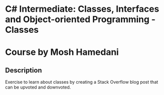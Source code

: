 # C# Intermediate: Classes, Interfaces and Object-oriented Programming - Classes
# Course by Mosh Hamedani

## Description

Exercise to learn about classes by creating a Stack Overflow blog post that can be upvoted and downvoted.